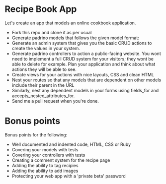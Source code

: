 # Recipe Book App

Let's create an app that models an online cookbook application.

* Fork this repo and clone it as per usual
* Generate padrino models that follows the given model format:
* Generate an admin system that gives you the basic CRUD actions to create the values in your system.
* Generate padrino controllers to action a public-facing website. You wont need to implement a full CRUD system for your visitors; they wont be able to delete for example. Plan your application and think about what actions they will be able to see.
* Create views for your actions with nice layouts, CSS and clean HTML
* Nest your routes so that any models that are dependent on other models include their parent in the URL
* Similarly, nest any dependent models in your forms using fields_for and accepts_nested_attributes_for.
* Send me a pull request when you're done.

# Bonus points

Bonus points for the following:

* Well documented and indented code, HTML, CSS or Ruby
* Covering your models with tests
* Covering your controllers with tests
* Creating a comment system for the recipe page
* Adding the ability to tag recipies
* Adding the ability to add images
* Protecting your web app with a 'private beta' password
